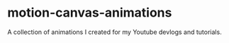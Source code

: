 # motion-canvas-animations
A collection of animations I created for my Youtube devlogs and tutorials.

